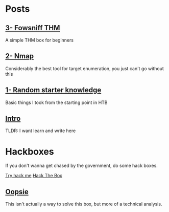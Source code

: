 # Posts


## [3- Fowsniff THM](https://korrectional.github.io/Posts/3-Fowsniff)
A simple THM box for beginners


## [2- Nmap](https://korrectional.github.io/Posts/nmap.txt)
Considerably the best tool for target enumeration, you just can't go without this


## [1- Random starter knowledge](https://korrectional.github.io/Posts/RStarterK.txt)
Basic things I took from the starting point in HTB


## [Intro](https://korrectional.github.io/Posts/Intro.txt)
TLDR: I want learn and write here





# Hackboxes
If you don't wanna get chased by the government, do some hack boxes.

[Try hack me](https://tryhackme.com)
[Hack The Box](https://app.hackthebox.com)


## [Oopsie](https://korrectional.github.io/HTB/OopsieHTB.txt)
This isn't actually a way to solve this box, but more of a technical analysis.
